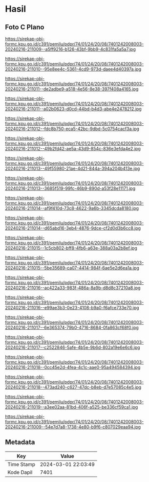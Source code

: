 # Hasil

## Foto C Plano

https://sirekap-obj-formc.kpu.go.id/c391/pemilu/pdpr/74/01/24/20/08/7401242008003-20240216-211009--a5ff9216-b126-43bf-9bb9-4c831fa5a5a7.jpg

https://sirekap-obj-formc.kpu.go.id/c391/pemilu/pdpr/74/01/24/20/08/7401242008003-20240216-211010--95e8ee4c-5361-4cd9-973d-daee4d40397a.jpg

https://sirekap-obj-formc.kpu.go.id/c391/pemilu/pdpr/74/01/24/20/08/7401242008003-20240216-211011--de2adbe9-a518-4e56-8e38-397f408a4165.jpg

https://sirekap-obj-formc.kpu.go.id/c391/pemilu/pdpr/74/01/24/20/08/7401242008003-20240216-211011--a02b0623-d0cd-44bd-b4d3-abe4e2478212.jpg

https://sirekap-obj-formc.kpu.go.id/c391/pemilu/pdpr/74/01/24/20/08/7401242008003-20240216-211012--fdc8b750-eca5-42bc-9dbd-5c0754cacf3a.jpg

https://sirekap-obj-formc.kpu.go.id/c391/pemilu/pdpr/74/01/24/20/08/7401242008003-20240216-211012--49b2fd42-ae5a-43d9-854c-836e3efda4e2.jpg

https://sirekap-obj-formc.kpu.go.id/c391/pemilu/pdpr/74/01/24/20/08/7401242008003-20240216-211013--49f55980-21ae-4d21-844a-394a204b413e.jpg

https://sirekap-obj-formc.kpu.go.id/c391/pemilu/pdpr/74/01/24/20/08/7401242008003-20240216-211013--3685f519-99fc-46b9-890d-a53f28e11171.jpg

https://sirekap-obj-formc.kpu.go.id/c391/pemilu/pdpr/74/01/24/20/08/7401242008003-20240216-211014--af9f410d-73c8-4622-9a6b-3345dcda8180.jpg

https://sirekap-obj-formc.kpu.go.id/c391/pemilu/pdpr/74/01/24/20/08/7401242008003-20240216-211014--d65abd16-3eb4-4876-9dce-cf2d0d3b6cc8.jpg

https://sirekap-obj-formc.kpu.go.id/c391/pemilu/pdpr/74/01/24/20/08/7401242008003-20240216-211015--1c5cb802-bff8-4fb6-a63e-388a03a2b8ef.jpg

https://sirekap-obj-formc.kpu.go.id/c391/pemilu/pdpr/74/01/24/20/08/7401242008003-20240216-211015--5be35689-ca07-4414-984f-6ae5e2d6ea1a.jpg

https://sirekap-obj-formc.kpu.go.id/c391/pemilu/pdpr/74/01/24/20/08/7401242008003-20240216-211016--ac422a33-983f-486a-8a9b-d8d8c37210a8.jpg

https://sirekap-obj-formc.kpu.go.id/c391/pemilu/pdpr/74/01/24/20/08/7401242008003-20240216-211016--e99ae3b3-0e23-4108-b9a0-f6afce733e70.jpg

https://sirekap-obj-formc.kpu.go.id/c391/pemilu/pdpr/74/01/24/20/08/7401242008003-20240216-211017--6e365374-79b0-4716-8684-0fa863cf68f0.jpg

https://sirekap-obj-formc.kpu.go.id/c391/pemilu/pdpr/74/01/24/20/08/7401242008003-20240216-211017--c2522846-5afe-4b5e-9b6d-802a19e6e6c6.jpg

https://sirekap-obj-formc.kpu.go.id/c391/pemilu/pdpr/74/01/24/20/08/7401242008003-20240216-211018--0cc45e2d-4fea-4c1c-aae0-95a494584394.jpg

https://sirekap-obj-formc.kpu.go.id/c391/pemilu/pdpr/74/01/24/20/08/7401242008003-20240216-211018--473ad240-c627-47dc-b8eb-d7e57085c4e5.jpg

https://sirekap-obj-formc.kpu.go.id/c391/pemilu/pdpr/74/01/24/20/08/7401242008003-20240216-211019--a3ee02aa-81bd-406f-a525-be336cf59ca1.jpg

https://sirekap-obj-formc.kpu.go.id/c391/pemilu/pdpr/74/01/24/20/08/7401242008003-20240216-211009--54e7d7a8-1738-4e80-b9f6-c807029eaa94.jpg


## Metadata

| Key        | Value               |
| ---------- | ------------------- |
| Time Stamp | 2024-03-01 22:03:49 |
| Kode Dapil | 7401                |



